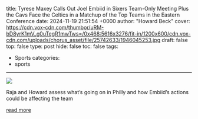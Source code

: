 title: Tyrese Maxey Calls Out Joel Embiid in Sixers Team-Only Meeting Plus the Cavs Face the Celtics in a Matchup of the Top Teams in the Eastern Conference
date: 2024-11-19 21:51:54 +0000
author: "Howard Beck"
cover: https://cdn.vox-cdn.com/thumbor/uRM-bD8yrK1mV_g0uTegR1mwTws=/0x468:5616x3276/fit-in/1200x600/cdn.vox-cdn.com/uploads/chorus_asset/file/25742633/1946045253.jpg
draft: false
top: false
type: post
hide: false
toc: false
tags:
  - Sports
categories:
  - sports
---

![](https://cdn.vox-cdn.com/thumbor/uRM-bD8yrK1mV_g0uTegR1mwTws=/0x468:5616x3276/fit-in/1200x600/cdn.vox-cdn.com/uploads/chorus_asset/file/25742633/1946045253.jpg)

Raja and Howard assess what’s going on in Philly and how Embiid’s actions could be affecting the team

[read more](https://www.theringer.com/2024/11/19/24300967/tyrese-maxey-calls-out-joel-embiid-in-76ers-team-only-meeting-cavaliers-celtics-preview)

